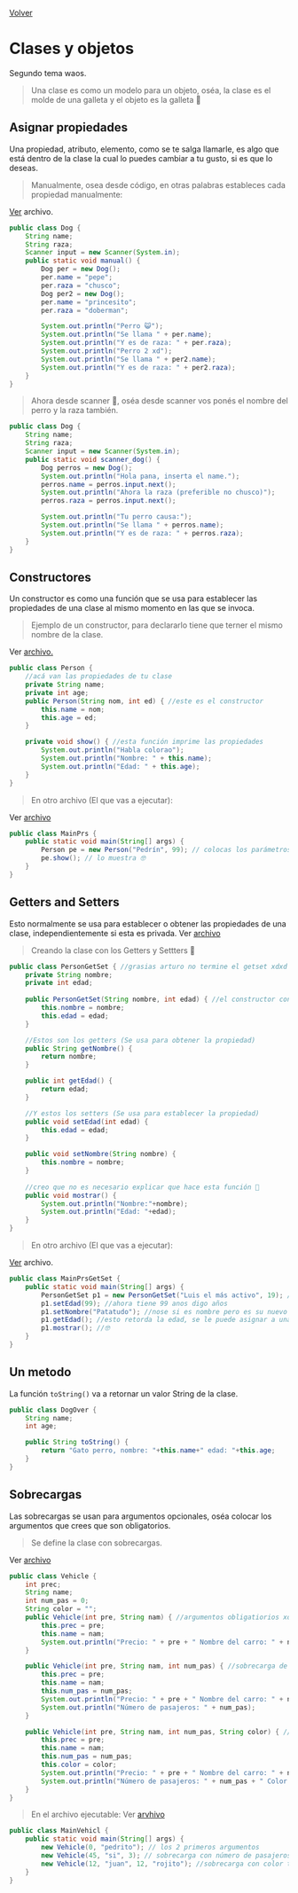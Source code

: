 [Volver](../Info.md)
# Clases y objetos
Segundo tema waos.
> Una clase es como un modelo para un objeto, oséa, la clase es el molde de una galleta y el objeto es la galleta 🦆

## Asignar propiedades
Una propiedad, atributo, elemento, como se te salga llamarle, es algo que está dentro de la clase la cual lo puedes cambiar a tu gusto, si es que lo deseas.
> Manualmente, osea desde código, en otras palabras estableces cada propiedad manualmente:

[Ver](../../src/U1/sem_2/Class/Dog.java) archivo.
```java
public class Dog {
    String name;
    String raza;
    Scanner input = new Scanner(System.in);
    public static void manual() {
        Dog per = new Dog();
        per.name = "pepe";
        per.raza = "chusco";
        Dog per2 = new Dog();
        per.name = "princesito";
        per.raza = "doberman";

        System.out.println("Perro 😺");
        System.out.println("Se llama " + per.name);
        System.out.println("Y es de raza: " + per.raza);
        System.out.println("Perro 2 xd");
        System.out.println("Se llama " + per2.name);
        System.out.println("Y es de raza: " + per2.raza);
    }
}
```
> Ahora desde scanner 🗿, oséa desde scanner vos ponés el nombre del perro y la raza también.
```java
public class Dog {
    String name;
    String raza;
    Scanner input = new Scanner(System.in);
    public static void scanner_dog() {
        Dog perros = new Dog();
        System.out.println("Hola pana, inserta el name.");
        perros.name = perros.input.next();
        System.out.println("Ahora la raza (preferible no chusco)");
        perros.raza = perros.input.next();

        System.out.println("Tu perro causa:");
        System.out.println("Se llama " + perros.name);
        System.out.println("Y es de raza: " + perros.raza);
    }
}
```

## Constructores
Un constructor es como una función que se usa para establecer las propiedades de una clase al mismo momento en las que se invoca.
> Ejemplo de un constructor, para declararlo tiene que terner el mismo nombre de la clase.

Ver [archivo.](../../src/U1/sem_2/Class/Person.java)
```java
public class Person {
    //acá van las propiedades de tu clase
    private String name;
    private int age;
    public Person(String nom, int ed) { //este es el constructor
        this.name = nom;
        this.age = ed;
    }

    private void show() { //esta función imprime las propiedades
        System.out.println("Habla colorao");
        System.out.println("Nombre: " + this.name);
        System.out.println("Edad: " + this.age);
    }
}
```
> En otro archivo (El que vas a ejecutar):

Ver [archivo](../../src/U1/sem_2/executables/MainPrs.java)
```java
public class MainPrs {
	public static void main(String[] args) {
		Person pe = new Person("Pedrín", 99); // colocas los parámetros en el mismo orden de la clase 
		pe.show(); // lo muestra 🤓
	}
}
```

## Getters and Setters
Esto normalmente se usa para establecer o obtener las propiedades de una clase, independientemente si esta es privada.
Ver [archivo](../../src/U1/sem_2/Class/PersonGetSet.java)
> Creando la clase con los Getters y Settters 🦍
```java
public class PersonGetSet { //grasias arturo no termine el getset xdxd
    private String nombre;
	private int edad;
	
	public PersonGetSet(String nombre, int edad) { //el constructor con sus respectivos parámetros
		this.nombre = nombre;
		this.edad = edad;
	}

	//Estos son los getters (Se usa para obtener la propiedad)
	public String getNombre() {
		return nombre;
	}

	public int getEdad() {
		return edad;
	}

	//Y estos los setters (Se usa para establecer la propiedad)
	public void setEdad(int edad) {
		this.edad = edad;
	}

	public void setNombre(String nombre) {
		this.nombre = nombre;
	}
	
	//creo que no es necesario explicar que hace esta función 🗿
	public void mostrar() {
		System.out.println("Nombre:"+nombre);
		System.out.println("Edad: "+edad);
	}
}
```
> En otro archivo (El que vas a ejecutar):

[Ver](../../src/U1/sem_2/executables/MainPrsGetSet.java) archivo.
```java
public class MainPrsGetSet {
	public static void main(String[] args) {
		PersonGetSet p1 = new PersonGetSet("Luis el más activo", 19); //lo voy a dejar xd
		p1.setEdad(99); //ahora tiene 99 anos digo años
		p1.setNombre("Patatudo"); //nose si es nombre pero es su nuevo valor
		p1.getEdad(); //esto retorda la edad, se le puede asignar a una variable
		p1.mostrar(); //🤓
	}
}
```
## Un metodo
La función `toString()` va a retornar un valor String de la clase. 
```java
public class DogOver {
    String name;
    int age;

    public String toString() {
        return "Gato perro, nombre: "+this.name+" edad: "+this.age;
    }
}
```

## Sobrecargas
Las sobrecargas se usan para argumentos opcionales, oséa colocar los argumentos que crees que son obligatorios.
> Se define la clase con sobrecargas.

Ver [archivo](../../src/U1/sem_2/Class/Vehicle.java)
```java
public class Vehicle {
    int prec;
    String name;
    int num_pas = 0;
    String color = "";
    public Vehicle(int pre, String nam) { //argumentos obligatiorios xd
        this.prec = pre;
        this.name = nam;
        System.out.println("Precio: " + pre + " Nombre del carro: " + nam);
    }

    public Vehicle(int pre, String nam, int num_pas) { //sobrecarga de argumentos
        this.prec = pre;
        this.name = nam;
        this.num_pas = num_pas;
        System.out.println("Precio: " + pre + " Nombre del carro: " + nam);
        System.out.println("Número de pasajeros: " + num_pas);
    }

    public Vehicle(int pre, String nam, int num_pas, String color) { //otra sobrecarga mas
        this.prec = pre;
        this.name = nam;
        this.num_pas = num_pas;
        this.color = color;
        System.out.println("Precio: " + pre + " Nombre del carro: " + nam);
        System.out.println("Número de pasajeros: " + num_pas + " Color: " + color);
    }
}
```
>En el archivo ejecutable:
Ver [arvhivo](../../src/U1/sem_2/executables/MainVehicl.java)
```java
public class MainVehicl {
    public static void main(String[] args) {
        new Vehicle(0, "pedrito"); // los 2 primeros argumentos
        new Vehicle(45, "si", 3); // sobrecarga con número de pasajeros
        new Vehicle(12, "juan", 12, "rojito"); //sobrecarga con color también
    }
}

```